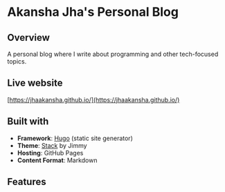 <!-- # Hugo Commands

## Deploy with draft posts
`hugo serve -D`

## Create new post
`hugo new post/post-title.md`

## Build static pages
`hugo` add `-D` flag to build draft sites. 
Command if stuff not updating `hugo --cleanDestinationDir -d docs`

#  starting up
After cloning, add theme: `git submodule add https://github.com/dillonzq/LoveIt.git`

# Demo mp4 to gif
`ffmpeg -i demo.mp4 -vf "fps=20,scale=1000:-1:flags=lanczos,split[s0][s1];[s0]palettegen[p];[s1][p]paletteuse" -loop 0 demo.gif` -->

# Akansha Jha's Personal Blog

## Overview
A personal blog where I write about programming and other tech-focused topics.

## Live website
[https://jhaakansha.github.io/](https://jhaakansha.github.io/)

## Built with
- **Framework**: [Hugo](https://gohugo.io/) (static site generator)  
- **Theme**: [Stack](https://github.com/CaiJimmy/hugo-theme-stack) by Jimmy  
- **Hosting**: GitHub Pages  
- **Content Format**: Markdown

## Features